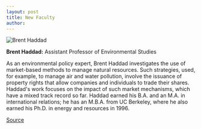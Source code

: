 ```yaml
---
layout: post
title: New Faculty
author: 
---
```


![Brent Haddad][2]

**Brent Haddad:** Assistant Professor of Environmental Studies

As an environmental policy expert, Brent Haddad investigates the use of market-based methods to manage natural resources. Such strategies, used, for example, to manage air and water pollution, involve the issuance of property rights that allow companies and individuals to trade their shares. Haddad's work focuses on the impact of such market mechanisms, which have a mixed track record so far. Haddad earned his B.A. and an M.A. in international relations; he has an M.B.A. from UC Berkeley, where he also earned his Ph.D. in energy and resources in 1996.

[2]: http://www1.ucsc.edu/oncampus/art/haddad_brent.gif

[Source](http://www1.ucsc.edu/oncampus/currents/97-11-24/newfac.htm "Permalink to New Faculty: Brent Haddad: 11-24-97")
